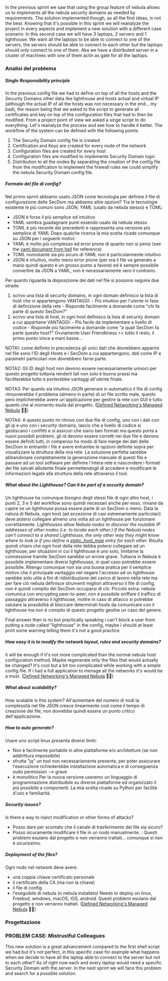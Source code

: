 In the previous sprint we saw that using the group feature of nebula allows us to implements all the nebula security domains as needed by requirements.
The solution implemented though, as all the first ideas, is not the best. Knowing that it's possible in this sprint we will reanalyze the project in every aspects and implement a new solution with a different case scenario:
In this second case we will have 3 laptops, 2 servers and 1 lighthouse. We want all the laptops to be able to connect to one of the servers, the servers should be able to connect to each other but the laptops should only connect to one of them.
Aka we have a distributed server in a cluster of machines with one of them actin as gate for all the laptops.

### Analisi del problema

##### Single Responsibility principle
In the previous config file we had to define on top of all the hosts and the Security Domains other data like lighthouse and hosts actual and virtual IP (although the actual IP of all the hosts was not necessary in the end... my bad), the reason being that we asked to the script to generate all certificates and key on top of the configuration files that had to then be modified. From a project point of view we asked a singe script to do everything. Let's reanalyze the process and see how to handle it better.
The workflow of the system can be defined with the following points:
1) The Security Domain config file is created
2) Certification and Keys are created for every node of the network
3) Configuration files are created for every host
4) Configuration files are modified to implements Security Domain logic
5) Distribution to all the nodes
By separating the creation of the config file from the modification to implement the firewall rules we could simplify the nebula Security Domain config file.
##### Formato del file di config?
Nel primo sprint abbiamo usato JSON come tecnologia per definire il file di configurazione delle SecDom ma abbiamo altre opzioni?
Tra le tecnologie esistente le più comuni sono JSON, YAML (usato da nebula stesso) e TOML:
- JSON è forse il più semplice ed intuitivo
- YAML sembra guadagnare punti essendo usato da nebula stesso
- TOML è più recente dei precedenti e rappresenta una versione più semplice di YAML
Dopo qualche ricerca la mia scelta ricade comunque su JSON per i seguenti motivi:
- YAML è molto più complesso ed error prone di quanto non si pensi (see the [yaml document from hell](https://ruudvanasseldonk.com/2023/01/11/the-yaml-document-from-hell) for reference)
- TOML nonostante sia più sicuro di YAML non è particolarmente intuitivo
- JSON è intuitivo, molto meno error prone (per ora il file va generato a mano quindi questo è un grosso punto a favore) ed è sempre possibile convertire da JSON a YAML, non è necessariamente vero il contrario.

Per quanto riguarda la disposizione dei dati nel file si possono seguire due strade:
1) scrivo una lista di security domains, in ogni domain definisco la lista di host che vi appartengono
	VANTAGGI:
		- Più intuitivo per l'utente in fase di definizione della rete
		- Risponde facilmente a domande come "chi fa parte di questo SecDom?"
2) scrivo una lista di host, in ogni host definisco la lista di security domain a cui appartiene
	VANTAGGI:
		- Più facile da implementare a livello di codice
		- Risponde più facilmente a domande come "a quali SecDom fa parte questo host?"
Ovviamente User Friendliness >> tutto il resto, il primo punto vince a mani basse...

NOTA1: come definito in precedenza gli unici dati che dovrebbero apparire nel file sono l'ID degli Hosts e i SecDom a cui appartengono, dati come IP e parametri particolari non dovrebbero farne parte.

NOTA2: Gli ID degli host non devono essere necessariamente univoci per questo progetto tuttavia renderli tali non solo è buona prassi ma faciliterebbe tutto e porterebbe vantaggi all'utente finale.

NOTA3: Per quanto sia intuitivo JSON generare in automatico il file di config rimuoverebbe il problema (almeno in parte) di un file scritto male, questo però implicherebbe avere un'applicazione per gestire la rete con GUI e tutto quanto che al momento esula dal progetto.
([Defined Networking's Managed Nebula](https://www.defined.net/) 👀👀)

NOTA4: A questo punto mi ritrovo con due file di config, uno con i dati con gli ip e uno con i security domains, lascio che a livello di codice si gestiscano i conflitti e si assicuri che siano ben formati ma questo porta a nuovi possibili problemi, gli id devono essere corretti nei due file e devono essere definiti tutti, in compenso ho modo di fare merge dei dati delle SecDom in entrambi i file e avere entrambe le opzioni definite sopra per visualizzare la struttura della mia rete. La soluzione perfetta sarebbe abbandonare completamente la generazione manuale di questi file e passare ad un tool software per definire l'intera rete e nascondere i formati dei file salvati allìutente finale permettendogli di accedere e modificare le informazioni legate alla struttura della rete attraverso il tool.
##### What about the Lighthouse? Can it be part of a security domain?
Un lighthouse ha comunque bisogno degli stessi file di ogni altro host, i punti 2, 3 e 5 del workflow sono quindi necessari anche per esso, rimane da capire se un lighthouse possa essere parte di un SecDom o meno.
Data la natura di Nebula, ogni host (ad eccezione di casi estremamente particolari) deve potersi collegare almeno una volta ad un lighthouse per funzionare correttamente.
*Lighthouses allow Nebula nodes to discover the routable IP addresses of other nodes (i.e. to locate each other.) If the Nebula nodes can't connect to a shared Lighthouse, the only other way they might know where to look is if you define a [static_host_map](https://nebula.defined.net/docs/config/static-host-map/) entry for each other.* 
Risulta quindi chiaro che ogni host della rete debba potersi collegare ad un lighthouse, per situazioni in cui il lighthouse è uno solo, limitarne la connessione tramite SecDom sarebbe un errore grave. Tuttavia in Nebula è possibile implementare diversi lighthouses, in quel caso potrebbe essere possibile. Ritengo comunque non sia una buona pratica per il semplice motivo che il principale vantaggio nel negare l'accesso ad un lighthouse sarebbe solo utile a fini di ridistribuzione del carico di lavoro nella rete ma per fare ciò nebula definisce strumenti migliori attraverso il file di config, non è quindi compito dei SecDom occuparsi di ciò.
Piccolo extra: nebula comunica con encrypting peer-to-peer, non è possibile sniffare il traffico di passaggio attraverso il lighthouse, inoltre in caso di attacco si potrebbe valutare la possibilità di bloccare determinati hosts da comunicare con il lighthouse ma non è compito di questo progetto gestire un caso del genere.

Final answer then is no but practically speaking i can't block a user from putting a node called "lighthouse" in the config, maybe i should at least print some warning telling them it's not a good practice
##### How easy it is to modify the network layout, rules and security domains?
it will be enough if it's not more complicated than the normal nebula host configuration method.
Maybe regenerate only the files that would actually be changed?
It's cool but a bit too complicated while working with a simple config file. If i had a full application to menage all the networks it's would be a must.
([Defined Networking's Managed Nebula](https://www.defined.net/) 👀👀)
##### What about scalability?
How scalable is this system?
All'aumentare del numero di nodi la complessità nel file JSON cresce linearmente così come il tempo di creazione dei file, non dovrebbe quindi essere un punto critico dell'applicazione.
##### How to auto generate?
Usare uno script linux presenta diversi limiti:
- Non è facilmente portabile in altre piattaforme e/o architetture (se non addirittura impossibile)
- sfrutta "jq" un tool non necessariamente presente, per poter assicurare l'esecuzione richiederebbe installazione automatica e di conseguenza sudo permission --> grave
- è monolitico
Per la nuova versione useremo un linguaggio di programmazione distribuibile su diverse piattaforme ed organizzato il più possibile a componenti.
La mia scelta ricade su Python per facilità d'uso e familiarità.
##### Security issues?
Is there a way to inject modification or other forms of attacks?
- Posso dare per scontato che il canale di trasferimento dei file sia sicuro?
- Posso sicuramente modificare il file in un nodo manualmente...
Questi problemi esulano dal progetto e non verranno trattati... comunque si non è sicurissimo.
##### Deployment of the files?
Ogni nodo nel network deve avere:
- una coppia chiave certificato personale
- il certificato della CA (ma non la chiave)
- il file di config
- l'eseguibile di nebula (o nebula installato)
Needs to deploy on linux, Freebsd, windows, macOS, iOS, android.
Questi problemi esulano dal progetto e non verranno trattati. 
([Defined Networking's Managed Nebula](https://www.defined.net/) 👀👀)

### Progettazione


### PROBLEM CASE: Mistrustful Colleagues
This new solution is a great advancement compared to the first shell script we had but it's not perfect, in this specific case for example what happens when we decide to have all the laptop able to connect to the server but not to each other? As of right now each and every laptop would need a specific Security Domain with the server.
In the next sprint we will face this problem and search for a possible solution.